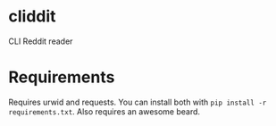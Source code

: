 cliddit
=======

CLI Reddit reader

Requirements
============

Requires urwid and requests.  You can install both with `pip install -r requirements.txt`. Also requires an awesome beard.
